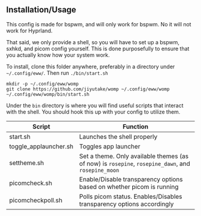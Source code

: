 
## Installation/Usage

This config is made for bspwm, and will only work for bspwm. No it will not work for Hyprland.

That said, we only provide a shell, so you will have to set up a bspwm, sxhkd, and picom config yourself. This is done purposefully to ensure that you actually know how your system work.

To install, clone this folder anywhere, preferably in a directory under `~/.config/eww/`. Then run `./bin/start.sh`
```
mkdir -p ~/.config/eww/womp
git clone https://github.com/jiyutake/womp ~/.config/eww/womp
~/.config/eww/womp/bin/start.sh
```

Under the `bin` directory is where you will find useful scripts that interact with the shell. You should hook this up with your config to utilize them.

| Script | Function | 
|---|---|
| start.sh | Launches the shell properly |
| toggle_applauncher.sh | Toggles app launcher |
| settheme.sh | Set a theme. Only available themes (as of now) is `rosepine`, `rosepine_dawn`, and `rosepine_moon` |
| picomcheck.sh | Enable/Disable transparency options based on whether picom is running |
| picomcheckpoll.sh | Polls picom status. Enables/Disables transparency options accordingly |
